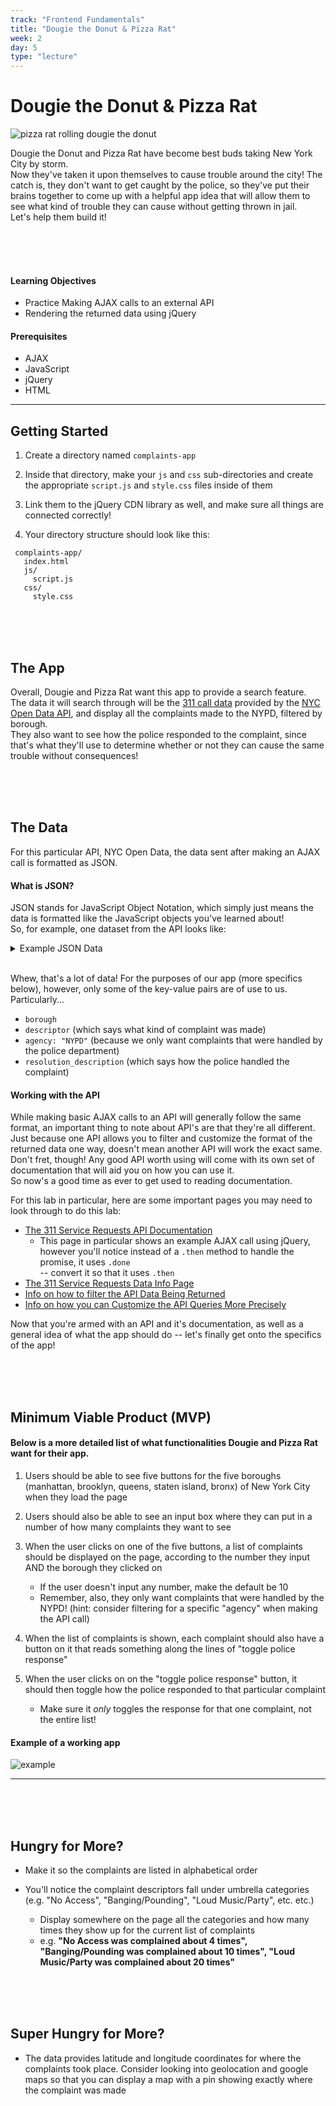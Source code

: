 ```yaml
---
track: "Frontend Fundamentals"
title: "Dougie the Donut & Pizza Rat"
week: 2
day: 5
type: "lecture"
---
```


# Dougie the Donut & Pizza Rat

![pizza rat rolling dougie the donut](https://imgur.com/3vFgM5x.png)

Dougie the Donut and Pizza Rat have become best buds taking New York City by storm. 
<br> Now they've taken it upon themselves to cause trouble around the city! The catch is, they don't want to get caught by the police, so they've put their brains together to come up with a helpful app idea that will allow them to see what kind of trouble they can cause without getting thrown in jail. 
<br> Let's help them build it! 

<br>
<br>
<br>


#### Learning Objectives

- Practice Making AJAX calls to an external API 
- Rendering the returned data using jQuery

#### Prerequisites

- AJAX
- JavaScript
- jQuery
- HTML 

---

## Getting Started

1. Create a directory named `complaints-app`
    
2. Inside that directory, make your `js` and `css` sub-directories and create the appropriate `script.js` and `style.css` files inside of them
   
3. Link them to the jQuery CDN library as well, and make sure all things are connected correctly! 

4. Your directory structure should look like this:

```shell
 complaints-app/
   index.html
   js/
     script.js
   css/
     style.css
```        
<br>
<br>
<br>


## The App 

Overall, Dougie and Pizza Rat want this app to provide a search feature. <br>The data it will search through will be the [311 call data](https://data.cityofnewyork.us/Social-Services/311-Service-Requests-from-2010-to-Present/erm2-nwe9) provided by the [NYC Open Data API](http://opendata.cityofnewyork.us/), and display all the complaints made to the NYPD, filtered by borough. <br>They also want to see how the police responded to the complaint, since that's what they'll use to determine whether or not they can cause the same trouble without consequences! 


<br>
<br>
<br>


## The Data 

For this particular API, NYC Open Data, the data sent after making an AJAX call is formatted as JSON. 

#### What is JSON? 

JSON stands for JavaScript Object Notation, which simply just means the data is formatted like the JavaScript objects you've learned about! <br>So, for example, one dataset from the API looks like: 

<details><summary>Example JSON Data</summary>
  <strong>When collapsed</strong>
  <img src="https://i.imgur.com/9Xa3jAv.png"> 
  <strong>When opened to see all the key-value pairs</strong>
  <img src="https://i.imgur.com/wksEBdq.png">
</details>
<br>

Whew, that's a lot of data! For the purposes of our app (more specifics below), however, only some of the key-value pairs are of use to us. Particularly...
  * `borough`
  * `descriptor` (which says what kind of complaint was made)
  * `agency: "NYPD"` (because we only want complaints that were handled by the police department)
  * `resolution_description` (which says how the police handled the complaint)
  
#### Working with the API

While making basic AJAX calls to an API will generally follow the same format, an important thing to note about API's are that they're all different. Just because one API allows you to filter and customize the format of the returned data one way, doesn't mean another API will work the exact same. Don't fret, though! Any good API worth using will come with its own set of documentation that will aid you on how you can use it. <br>So now's a good time as ever to get used to reading documentation. 

For this lab in particular, here are some important pages you may need to look through to do this lab: 
  * [The 311 Service Requests API Documentation](https://dev.socrata.com/foundry/data.cityofnewyork.us/fhrw-4uyv)
      * This page in particular shows an example AJAX call using jQuery, however you'll notice instead of a `.then` method to handle the promise, it uses `.done` <br>-- convert it so that it uses `.then`
  * [The 311 Service Requests Data Info Page](https://data.cityofnewyork.us/Social-Services/311-Service-Requests-from-2010-to-Present/erm2-nwe9)
  * [Info on how to filter the API Data Being Returned](https://dev.socrata.com/docs/filtering.html)
  * [Info on how you can Customize the API Queries More Precisely](https://dev.socrata.com/docs/queries/)
  
Now that you're armed with an API and it's documentation, as well as a general idea of what the app should do -- let's finally get onto the specifics of the app!  

<br>
<br>
<br>


## Minimum Viable Product (MVP)

#### Below is a more detailed list of what functionalities Dougie and Pizza Rat want for their app. 

1. Users should be able to see five buttons for the five boroughs (manhattan, brooklyn, queens, staten island, bronx) of New York City when they load the page 
   
2. Users should also be able to see an input box where they can put in a number of how many complaints they want to see
   
3. When the user clicks on one of the five buttons, a list of complaints should be displayed on the page, according to the number they input AND the borough they clicked on
   * If the user doesn't input any number, make the default be 10
   * Remember, also, they only want complaints that were handled by the NYPD! (hint: consider filtering for a specific "agency" when making the API call)
  
4. When the list of complaints is shown, each complaint should also have a button on it that reads something along the lines of "toggle police response" 
   
5. When the user clicks on on the "toggle police response" button, it should then toggle how the police responded to that particular complaint
   * Make sure it _only_ toggles the response for that one complaint, not the entire list! 

#### Example of a working app

![example](https://imgur.com/ssFKX3J.gif)

---

<br>
<br>
<br>


## Hungry for More? 

- Make it so the complaints are listed in alphabetical order

- You'll notice the complaint descriptors fall under umbrella categories (e.g. "No Access", "Banging/Pounding", "Loud Music/Party", etc. etc.) 
    * Display somewhere on the page all the categories and how many times they show up for the current list of complaints
    * e.g. **"No Access was complained about 4 times", "Banging/Pounding was complained about 10 times", "Loud Music/Party was complained about 20 times"**
  

<br>
<br>
<br>


## Super Hungry for More?

- The data provides latitude and longitude coordinates for where the complaints took place. Consider looking into  geolocation and google maps so that you can display a map with a pin showing exactly where the complaint was made

